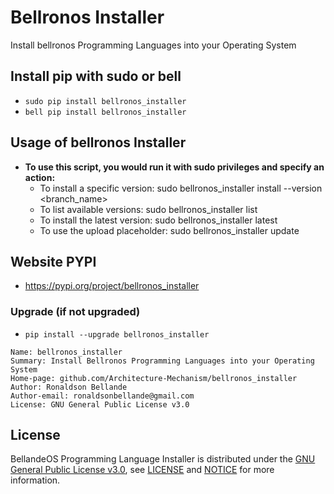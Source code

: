 # Bellronos Installer
Install bellronos Programming Languages into your Operating System 

## Install pip with sudo or bell
- `sudo pip install bellronos_installer`
- `bell pip install bellronos_installer`

## Usage of bellronos Installer
- **To use this script, you would run it with sudo privileges and specify an action:**
  - To install a specific version: sudo bellronos_installer install --version <branch_name>
  - To list available versions: sudo bellronos_installer list
  - To install the latest version: sudo bellronos_installer latest
  - To use the upload placeholder: sudo bellronos_installer update

## Website PYPI
- https://pypi.org/project/bellronos_installer

### Upgrade (if not upgraded)
- `pip install --upgrade bellronos_installer`

```
Name: bellronos_installer
Summary: Install Bellronos Programming Languages into your Operating System 
Home-page: github.com/Architecture-Mechanism/bellronos_installer
Author: Ronaldson Bellande
Author-email: ronaldsonbellande@gmail.com
License: GNU General Public License v3.0
```

## License
BellandeOS Programming Language Installer is distributed under the [GNU General Public License v3.0](https://www.gnu.org/licenses/gpl-3.0.en.html), see [LICENSE](https://github.com/Architecture-Mechanism/bellronos_installer/blob/main/LICENSE) and [NOTICE](https://github.com/Architecture-Mechanism/bellronos_installer/blob/main/LICENSE) for more information.
